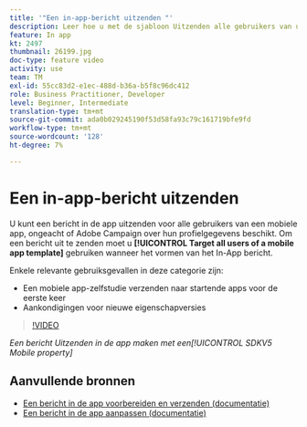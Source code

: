 ```yaml
---
title: '"Een in-app-bericht uitzenden "'
description: Leer hoe u met de sjabloon Uitzenden alle gebruikers van uw mobiele app kunt aanspreken.
feature: In app
kt: 2497
thumbnail: 26199.jpg
doc-type: feature video
activity: use
team: TM
exl-id: 55cc83d2-e1ec-488d-b36a-b5f8c96dc412
role: Business Practitioner, Developer
level: Beginner, Intermediate
translation-type: tm+mt
source-git-commit: ada0b029245190f53d58fa93c79c161719bfe9fd
workflow-type: tm+mt
source-wordcount: '128'
ht-degree: 7%

---
```


# Een in-app-bericht uitzenden

U kunt een bericht in de app uitzenden voor alle gebruikers van een mobiele app, ongeacht of Adobe Campaign over hun profielgegevens beschikt. Om een bericht uit te zenden moet u **[!UICONTROL Target all users of a mobile app template]** gebruiken wanneer het vormen van het In-App bericht.

Enkele relevante gebruiksgevallen in deze categorie zijn:

* Een mobiele app-zelfstudie verzenden naar startende apps voor de eerste keer
* Aankondigingen voor nieuwe eigenschapversies

>[!VIDEO](https://video.tv.adobe.com/v/26199?quality=12)

*Een bericht Uitzenden in de app maken met een[!UICONTROL SDKV5 Mobile property]*

## Aanvullende bronnen

* [Een bericht in de app voorbereiden en verzenden (documentatie)](https://docs.adobe.com/content/help/en/campaign-standard/using/communication-channels/in-app-messaging/preparing-and-sending-an-in-app-message.html)
* [Een bericht in de app aanpassen (documentatie)](https://docs.adobe.com/content/help/en/campaign-standard/using/communication-channels/in-app-messaging/customizing-an-in-app-message.html)
